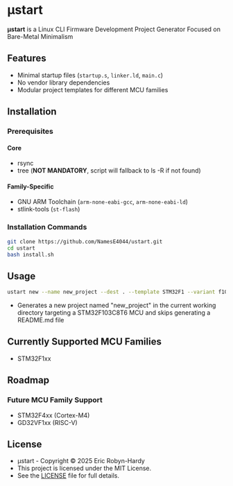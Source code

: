 # **μstart**
**μstart** is a Linux CLI Firmware Development Project Generator Focused on Bare-Metal Minimalism

## Features
- Minimal startup files (`startup.s`, `linker.ld`, `main.c`)
- No vendor library dependencies 
- Modular project templates for different MCU families

## Installation

### Prerequisites
#### Core
- rsync
- tree (**NOT MANDATORY**, script will fallback to ls -R if not found)
#### Family-Specific
- GNU ARM Toolchain (`arm-none-eabi-gcc`, `arm-none-eabi-ld`)
- stlink-tools (`st-flash`)

### Installation Commands
```bash
git clone https://github.com/NamesE4044/ustart.git
cd ustart
bash install.sh
```

## Usage
```bash
ustart new --name new_project --dest . --template STM32F1 --variant f103c8t6 --readme n
```
- Generates a new project named "new_project" in the current working directory targeting a STM32F103C8T6 MCU and skips generating a README.md file

## Currently Supported MCU Families
- STM32F1xx

## Roadmap
### Future MCU Family Support
- STM32F4xx (Cortex-M4)
- GD32VF1xx (RISC-V)

## License
- μstart - Copyright © 2025 Eric Robyn-Hardy
- This project is licensed under the MIT License.
- See the [LICENSE](./LICENSE) file for full details.
